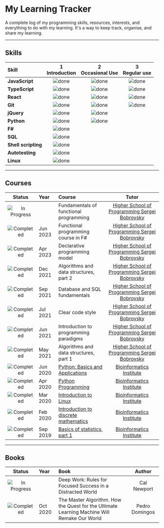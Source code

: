 # My Learning Tracker

A complete log of my programming skills, resources, interests, and everything to do with my learning. It's a way to keep track, organise, and share my learning.

----

## Skills

[done]: https://user-images.githubusercontent.com/29199184/32275438-8385f5c0-bf0b-11e7-9406-42265f71e2bd.png "Done"

|               Skill              | 1<br>Introduction | 2<br>Occasional Use    | 3<br>Regular use |
|:-------------------------------- |:-----------------:|:----------------------:|:----------------:|
|**JavaScript**                    | ![done][done]     | ![done][done]          | ![done][done]    |
|**TypeScript**                    | ![done][done]     | ![done][done]          | ![done][done]    |
|**React**                         | ![done][done]     | ![done][done]          | ![done][done]    |
|**Git**                           | ![done][done]     | ![done][done]          | ![done][done]    |
|**jQuery**                        | ![done][done]     | ![done][done]          |                  |
|**Python**                        | ![done][done]     | ![done][done]          |                  |
|**F#**                            | ![done][done]     |                        |                  |
|**SQL**                           | ![done][done]     |                        |                  |
|**Shell scripting**               | ![done][done]     |                        |                  |
|**Autotesting**                   | ![done][done]     |                        |                  |
|**Linux**                         | ![done][done]     |                        |                  |

----

## Courses

[//]: # (Status images)

[Completed]: https://user-images.githubusercontent.com/29199184/32275438-8385f5c0-bf0b-11e7-9406-42265f71e2bd.png "Completed"
[In Progress]: https://user-images.githubusercontent.com/29199184/34462881-7305ddac-ee4d-11e7-9b57-589424820da4.png "In Progress"
[Soon]: https://user-images.githubusercontent.com/29199184/34462916-d5c37bd4-ee4d-11e7-9f4a-d57f2243281b.png "Soon"

|            Status           |   Year     | Course                                                          |                Tutor                        |
|:---------------------------:|:-----------|:----------------------------------------------------------------|:-------------------------------------------:|
| ![In Progress][In Progress] |            | Fundamentals of functional programming                          | [Higher School of Programming Sergei Bobrovsky] |
| ![Completed][Completed]     | Jun 2023   | Functional programming course in F#                             | [Higher School of Programming Sergei Bobrovsky] |
| ![Completed][Completed]     | Apr 2023   | Declarative programming model                                   | [Higher School of Programming Sergei Bobrovsky] |
| ![Completed][Completed]     | Dec 2021   | Algorithms and data structures, part 2                          | [Higher School of Programming Sergei Bobrovsky] |
| ![Completed][Completed]     | Sep 2021   | Database and SQL fundamentals                                   | [Higher School of Programming Sergei Bobrovsky] |
| ![Completed][Completed]     | Jul 2021   | Clear code style                                                | [Higher School of Programming Sergei Bobrovsky] |
| ![Completed][Completed]     | Jun 2021   | Introduction to programming paradigms                           | [Higher School of Programming Sergei Bobrovsky] |
| ![Completed][Completed]     | May 2021   | Algorithms and data structures, part 1                          | [Higher School of Programming Sergei Bobrovsky] |
| ![Completed][Completed]     | Jun 2020   | [Python: Basics and Applications]                               | [Bioinformatics Institute]                      |
| ![Completed][Completed]     | Apr 2020   | [Python Programming]                                            | [Bioinformatics Institute]                      |
| ![Completed][Completed]     | Mar 2020   | [Introduction to Linux]                                         | [Bioinformatics Institute]                      |
| ![Completed][Completed]     | Feb 2020   | [Introduction to discrete mathematics]                          | [Bioinformatics Institute]                      |
| ![Completed][Completed]     | Sep 2019   | [Basics of statistics, part 1]                                  | [Bioinformatics Institute]                      |

[//]: # (Reference links to courses)

[Python: Basics and Applications]: https://stepik.org/course/512/
[Python Programming]: https://stepik.org/course/67/
[Introduction to Linux]: https://stepik.org/course/73/
[Introduction to discrete mathematics]: https://stepik.org/course/902/
[Basics of statistics, part 1]: https://stepik.org/course/76/

[//]: # (Reference links to tutors)

[Bioinformatics Institute]: https://bioinf.me/
[Higher School of Programming Sergei Bobrovsky]: https://vk.com/lambda_brain

----

## Books

[Completed]: https://user-images.githubusercontent.com/29199184/32275438-8385f5c0-bf0b-11e7-9406-42265f71e2bd.png "Completed"
[In Progress]: https://user-images.githubusercontent.com/29199184/34462881-7305ddac-ee4d-11e7-9b57-589424820da4.png "In Progress"
[Soon]: https://user-images.githubusercontent.com/29199184/34462916-d5c37bd4-ee4d-11e7-9f4a-d57f2243281b.png "Soon"

|            Status           |   Year     | Book                                                            |                Author                       |
|:---------------------------:|:-----------|:----------------------------------------------------------------|:-------------------------------------------:|
| ![In Progress][In Progress] |            | Deep Work: Rules for Focused Success in a Distracted World      | Cal Newport                                 |
| ![Completed][Completed]     |  Oct 2020  | The Master Algorithm. How the Quest for the Ultimate Learning Machine Will Remake Our World  | Pedro Domingos |
